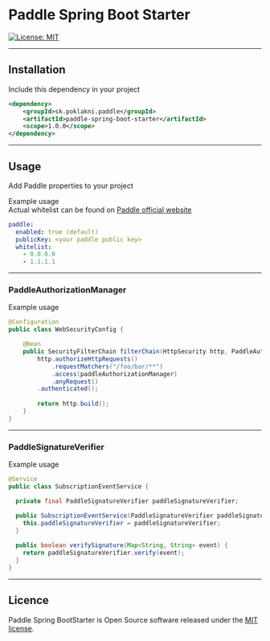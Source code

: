 # Paddle Spring Boot Starter

[![License: MIT](https://img.shields.io/badge/License-MIT-yellow.svg)](https://opensource.org/licenses/MIT)

---

## Installation
Include this dependency in your project
```xml
<dependency>
    <groupId>sk.poklakni.paddle</groupId>
    <artifactId>paddle-spring-boot-starter</artifactId>
    <scope>1.0.0</scope>
</dependency>
```
---
## Usage
Add Paddle properties to your project

Example usage  
Actual whitelist can be found on [Paddle official website](https://developer.paddle.com/webhook-reference/d8bbc4ae5cefa-security)
```yaml
paddle:
  enabled: true (default)
  publicKey: <your paddle public key>
  whitelist:
    - 0.0.0.0
    - 1.1.1.1
```

---
### PaddleAuthorizationManager
Example usage
```java
@Configuration
public class WebSecurityConfig {

    @Bean
    public SecurityFilterChain filterChain(HttpSecurity http, PaddleAuthorizationManager paddleAuthorizationManager) {
        http.authorizeHttpRequests()
            .requestMatchers("/foo/bar/**")
            .access(paddleAuthorizationManager)
            .anyRequest()
        .authenticated();
    
        return http.build();
    }
}
```

---
### PaddleSignatureVerifier
Example usage
```java
@Service
public class SubscriptionEventService {

  private final PaddleSignatureVerifier paddleSignatureVerifier;

  public SubscriptionEventService(PaddleSignatureVerifier paddleSignatureVerifier) {
    this.paddleSignatureVerifier = paddleSignatureVerifier;
  }
  
  public boolean verifySignature(Map<String, String> event) {
    return paddleSignatureVerifier.verify(event);
  }
}
```
---
## Licence
Paddle Spring BootStarter is Open Source software released under the [MIT license](https://opensource.org/license/mit/).
